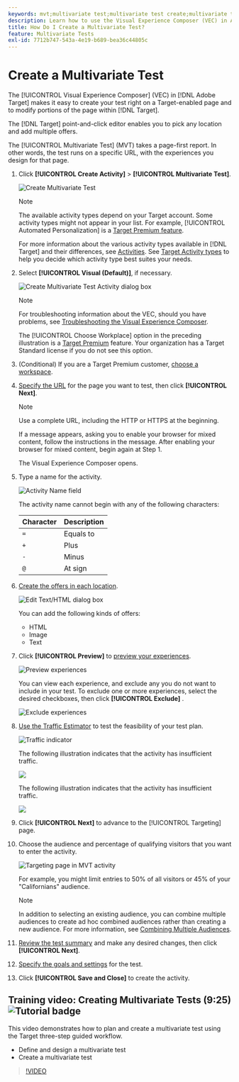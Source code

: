 ```yaml
---
keywords: mvt;multivariate test;multivariate test create;multivariate test creating;mvt create;mvt creating;mvt how;multivariate test how
description: Learn how to use the Visual Experience Composer (VEC) in Adobe [!DNL Target] to create a Multivariate Test (MVT) right on a [!DNL Target]-enabled page.
title: How Do I Create a Multivariate Test?
feature: Multivariate Tests
exl-id: 7712b747-543a-4e19-b689-bea36c44805c
---
```

# Create a Multivariate Test

The [!UICONTROL Visual Experience Composer] (VEC) in [!DNL Adobe Target] makes it easy to create your test right on a Target-enabled page and to modify portions of the page within [!DNL Target].

The [!DNL Target] point-and-click editor enables you to pick any location and add multiple offers.

The [!UICONTROL Multivariate Test] (MVT) takes a page-first report. In other words, the test runs on a specific URL, with the experiences you design for that page. 

1. Click **[!UICONTROL Create Activity]** > **[!UICONTROL Multivariate Test]**.

   ![Create Multivariate Test](/help/main/c-activities/c-multivariate-testing/t-create-multivariate-test/assets/create-multivariate.png)

   >[!NOTE]
   >
   >The available activity types depend on your Target account. Some activity types might not appear in your list. For example, [!UICONTROL Automated Personalization] is a [Target Premium feature](/help/main/c-intro/intro.md#premium).
   >
   >For more information about the various activity types available in [!DNL Target] and their differences, see [Activities](/help/main/c-activities/activities.md#concept_D317A95A1AB54674BA7AB65C7985BA03). See [Target Activity types](/help/main/c-activities/target-activities-guide.md) to help you decide which activity type best suites your needs.

1. Select **[!UICONTROL Visual (Default)]**, if necessary.

   ![Create Multivariate Test Activity dialog box](/help/main/c-activities/c-multivariate-testing/t-create-multivariate-test/assets/create-mvt-dialog.png)

   >[!NOTE]
   >
   >For troubleshooting information about the VEC, should you have problems, see [Troubleshooting the Visual Experience Composer](/help/main/c-experiences/c-visual-experience-composer/r-troubleshoot-composer/troubleshoot-composer.md).
   >
   >The [!UICONTROL Choose Workplace] option in the preceding illustration is a [Target Premium](/help/main/c-intro/intro.md) feature. Your organization has a Target Standard license if you do not see this option.

1. (Conditional) If you are a Target Premium customer, [choose a workspace](/help/main/administrating-target/c-user-management/property-channel/property-channel.md).

1. [Specify the URL](/help/main/c-activities/c-multivariate-testing/t-create-multivariate-test/url.md#concept_C12E4A85FF3B4E518E3110F6CF1AF9C0) for the page you want to test, then click **[!UICONTROL Next]**.
   
   >[!NOTE]
   >
   >Use a complete URL, including the HTTP or HTTPS at the beginning.

   If a message appears, asking you to enable your browser for mixed content, follow the instructions in the message. After enabling your browser for mixed content, begin again at Step 1.

   The Visual Experience Composer opens.

1. Type a name for the activity.

   ![Activity Name field](/help/main/c-activities/c-multivariate-testing/t-create-multivariate-test/assets/activityname.png)

   The activity name cannot begin with any of the following characters:

   | Character | Description |
   |--- |--- |
   |`=`|Equals to|
   |`+`|Plus|
   |`-`|Minus|
   |`@`|At sign|

1. [Create the offers in each location](/help/main/c-activities/c-multivariate-testing/t-create-multivariate-test/add-offers.md#concept_DCE6B45C30F7419B8EC17AFDEE8D8AA6).

   ![Edit Text/HTML dialog box](/help/main/c-activities/c-multivariate-testing/t-create-multivariate-test/assets/editoffers.png)

   You can add the following kinds of offers:

    * HTML 
    * Image 
    * Text

1. Click **[!UICONTROL Preview]** to [preview your experiences](/help/main/c-activities/c-multivariate-testing/t-create-multivariate-test/preview-experiences.md).

   ![Preview experiences](/help/main/c-activities/c-multivariate-testing/t-create-multivariate-test/assets/preview-mvt.png)

   You can view each experience, and exclude any you do not want to include in your test. To exclude one or more experiences, select the desired checkboxes, then click **[!UICONTROL Exclude]** .

   ![Exclude experiences](/help/main/c-activities/c-multivariate-testing/t-create-multivariate-test/assets/preview-mvt-exclude.png)

1. [Use the Traffic Estimator](/help/main/c-activities/c-multivariate-testing/t-create-multivariate-test/traffic-estimator.md#task_71AA6922AFD447EA8C5E610A78ABA714) to test the feasibility of your test plan.

   ![Traffic indicator](/help/main/c-activities/c-multivariate-testing/t-create-multivariate-test/assets/mvt-traffic-indicator.png)

   The following illustration indicates that the activity has insufficient traffic.

   ![](assets/estimator.png)

   The following illustration indicates that the activity has insufficient traffic.

   ![](assets/estimator2.png)

1. Click **[!UICONTROL Next]** to advance to the [!UICONTROL Targeting] page.

1. Choose the audience and percentage of qualifying visitors that you want to enter the activity.

   ![Targeting page in MVT activity](/help/main/c-activities/c-multivariate-testing/t-create-multivariate-test/assets/mvt_audperc.png)

   For example, you might limit entries to 50% of all visitors or 45% of your "Californians" audience.

   >[!NOTE]
   >
   >In addition to selecting an existing audience, you can combine multiple audiences to create ad hoc combined audiences rather than creating a new audience. For more information, see [Combining Multiple Audiences](/help/main/c-target/combining-multiple-audiences.md#concept_A7386F1EA4394BD2AB72399C225981E5).

1. [Review the test summary](/help/main/c-activities/c-multivariate-testing/t-create-multivariate-test/test-summary.md#reference_971AB225963A4DC18EEB5B0E20F0A4A7) and make any desired changes, then click **[!UICONTROL Next]**.

1. [Specify the goals and settings](/help/main/c-activities/c-multivariate-testing/t-create-multivariate-test/goals-and-settings.md#reference_B25389FD6F3A4989801E740364B089CC) for the test.

1. Click **[!UICONTROL Save and Close]** to create the activity.

## Training video: Creating Multivariate Tests (9:25) ![Tutorial badge](/help/main/assets/tutorial.png)

This video demonstrates how to plan and create a multivariate test using the Target three-step guided workflow.

* Define and design a multivariate test 
* Create a multivariate test

>[!VIDEO](https://video.tv.adobe.com/v/17395)
